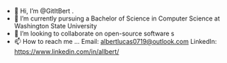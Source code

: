 - 👋 Hi, I’m @GitItBert
.
- 🌱 I’m currently pursuing a Bachelor of Science in Computer Science at Washington State University 
- 💞️ I’m looking to collaborate on open-source software s
- 📫 How to reach me ...
Email: albertlucas0719@outlook.com
LinkedIn: https://www.linkedin.com/in/allbert/

<!---
GitItBert/GitItBert is a ✨ special ✨ repository because its `README.md` (this file) appears on your GitHub profile.
You can click the Preview link to take a look at your changes.
--->

